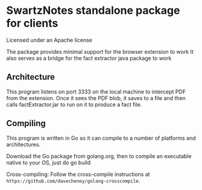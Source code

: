 SwartzNotes standalone package for clients
===

Licensed under an Apache license

The package provides minimal support for the browser extension to work
It also serves as a bridge for the fact extractor java package to work


Architecture
---

This program listens on port 3333 on the local machine to intercept
PDF from the extension. Once it sees the PDF blob, it saves to a file
and then calls factExtractor.jar to run on it to produce a fact file.

Compiling
---

This program is written in Go so it can compile to a number of platforms
and architectures.

Download the Go package from golang.org, then to compile an executable 
native to your OS, just do
	go build

Cross-compiling: Follow the cross-compile 
instructions at `https://github.com/davecheney/golang-crosscompile`.